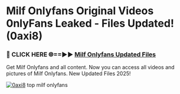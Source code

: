 # Milf Onlyfans Original Videos 0nlyFans Leaked - Files Updated! (0axi8)

<h3>🔴 CLICK HERE 🌐==►► <a href="https://tinyurl.com/4seja8ks" rel="nofollow">Milf Onlyfans Updated Files</a></h3>

Get Milf Onlyfans and all content. Now you can access all videos and pictures of Milf Onlyfans. New Updated Files 2025!

[![0axi8](https://i.imgur.com/EWjZXRe.gif)](https://tinyurl.com/4seja8ks)
top milf onlyfans